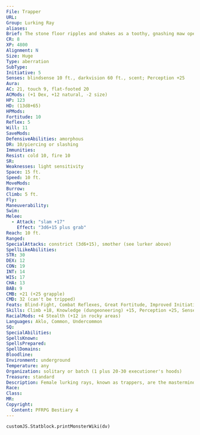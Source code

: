 ```yaml
---
File: Trapper
URL: 
Group: Lurking Ray
aliases: 
Brief: The stone floor ripples and shakes as a toothy, gnashing maw opens in its center, and then the edges of the room curl up and inward to reveal an underside of wriggling tendrils and fetid digestive juices.
CR: 8
XP: 4800
Alignment: N
Size: Huge
Type: aberration
SubType: 
Initiative: 5
Senses: blindsense 10 ft., darkvision 60 ft., scent; Perception +25
Aura: 
AC: 21, touch 9, flat-footed 20
ACMods: (+1 Dex, +12 natural, -2 size)
HP: 123
HD: (13d8+65)
HPMods: 
Fortitude: 10
Reflex: 5
Will: 11
SaveMods: 
DefensiveAbilities: amorphous
DR: 10/piercing or slashing
Immunities: 
Resist: cold 10, fire 10
SR: 
Weaknesses: light sensitivity
Space: 15 ft.
Speed: 10 ft.
MoveMods: 
Burrow: 
Climb: 5 ft.
Fly: 
Maneuverability: 
Swim: 
Melee: 
  - Attack: "slam +17"
    Effect: "3d6+15 plus grab"
Reach: 10 ft.
Ranged: 
SpecialAttacks: constrict (3d6+15), smother (see lurker above)
SpellLikeAbilities: 
STR: 30
DEX: 12
CON: 19
INT: 14
WIS: 17
CHA: 13
BAB: 9
CMB: +21 (+25 grapple)
CMD: 32 (can't be tripped)
Feats: Blind-Fight, Combat Reflexes, Great Fortitude, Improved Initiative, Skill Focus (Perception), Skill Focus (Stealth), Toughness
Skills: Climb +18, Knowledge (dungeoneering) +15, Perception +25, Sense Motive +16, Sleight of Hand +14, Stealth +19 (+27 in rocky areas), Survival +15
RacialMods: +4 Stealth (+12 in rocky areas)
Languages: Aklo, Common, Undercommon
SQ: 
SpecialAbilities: 
SpellsKnown: 
SpellsPrepared: 
SpellDomains: 
Bloodline: 
Environment: underground
Temperature: any
Organization: solitary or batch (1 plus 20-30 executioner's hoods)
Treasure: standard
Description: Female lurking rays, known as trappers, are the masterminds of their race. Too large to fly (and often gravid with wriggling young), the intelligent trappers scrape themselves out depressions in the floor of regularly traveled chambers and then lie in them, changing their coloration and texture perfectly to blend with the rest of the floor, and sometimes even creating protrusions in the shape of items they know to be valuable to their prey creatures. When a lulled individual steps onto the trapper's surface, the ray twists itself up around it, smothering and beating its victim senseless before drawing it into its maw for slow digestion. Though quite intelligent even by human standards, trappers devote almost all of their mental faculties to perfectly remembering every sensory detail about their surroundings in order to make their chameleon-like disguises all the more cunning and difficult for their prey to resist. Trappers can grow to be 15 feet from tip to tip, and weigh nearly 2,000 pounds when fully fed.
Race: 
Class: 
MR: 
Copyright:
  Content: PFRPG Bestiary 4
---
```

```dataviewjs
customJS.Statblock.printMonsterWiki(dv)
```
